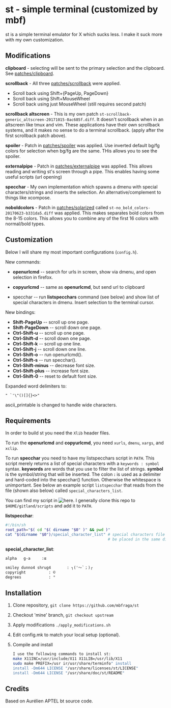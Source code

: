 # st - simple terminal (customized by mbf)
st is a simple terminal emulator for X which sucks less. I make it suck more
with my own customization.

## Modifications

**clipboard** - selecting will be sent to the primary selection and the
   clipboard. See [patches/clipboard](https://st.suckless.org/patches/clipboard/).

**scrollback** - All three [patches/scrollback](https://st.suckless.org/patches/scrollback/) were applied.

   - Scroll back using Shift+{PageUp, PageDown}
   - Scroll back using Shift+MouseWheel
   - Scroll back using just MouseWheel (still requires second patch)

**scrollback altscreen** - This is my own patch `st-scrollback-generic_altscreen-20171015-0ac685f.diff`.
      It doesn't scrollback when in an altscreen like tmux and
      vim. These applications have their own scrollback
      systems, and it makes no sense to do a terminal
      scrollback. (apply after the first scrollback patch above).

**spoiler** - Patch in
      [patches/spoiler](https://st.suckless.org/patches/spoiler/) was applied. Use
      inverted default bg/fg colors for selection when bg/fg are the same. THis
      allows you to see the spoiler.

**externalpipe** - Patch in
      [patches/externalpipe](https://st.suckless.org/patches/externalpipe/) was
      applied. This allows reading and writing st's screen through a pipe.
      This enables having some useful scripts (url opening)

**specchar** - My own implementation which spawns a dmenu with special
characters/strings and inserts the selection. An alternative/complement to
things like xcompose.

**noboldcolors** - Patch in
[patches/solarized](https://st.suckless.org/patches/solarized/) called
`st-no_bold_colors-20170623-b331da5.diff` was applied. This makes separates
bold colors from the 8-15 colors. This allows you to combine any of the first
16 colors with normal/bold types.

## Customization

Below I will share my most important configurations (`config.h`).

New commands:
   * **openurlcmd** -- search for urls in screen, show via dmenu, and open
                   selection in firefox.

   * **copyurlcmd** -- same as **openurlcmd**, but send url to clipboard

   * specchar -- run **listspecchars** command (see below) and show list of
                 special characters in dmenu. Insert selection to the terminal
                 cursor.

New bindings:
   * **Shift-PageUp**       -- scroll up one page.
   * **Shift-PageDown**     -- scroll down one page.
   * **Ctrl-Shift-u**       -- scroll up one page.
   * **Ctrl-Shift-d**       -- scroll down one page.
   * **Ctrl-Shift-k**       -- scroll up one line.
   * **Ctrl-Shift-j**       -- scroll down one line.
   * **Ctrl-Shift-o**       -- run openurlcmd().
   * **Ctrl-Shift-s**       -- run specchar().
   * **Ctrl-Shift-minus**   -- decrease font size. 
   * **Ctrl-Shift-plus**    -- increase font size.
   * **Ctrl-Shift-0**       -- reset to default font size.

Expanded word delimiters to:
```
" `'\"()[]{}<>"
```

ascii_printable is changed to handle wide characters.

## Requirements

In order to build st you need the `Xlib` header files.

To run the **openurlcmd** and **copyurlcmd**, you need `xurls`, `dmenu`, `xargs`, and `xclip`.

To run **specchar** you need to have my listspecchars script in `PATH`. This
script merely returns a list of special characters with a `keywords
: symbol` syntax. **keywords** are words that you use to filter the list of
strings. **symbol** is the symbol/string that will be inserted. The colon **:**
is used as a delimiter and hard-coded into the specchar() function. Otherwise
the whitespace is unimportant. See below an example script `listspecchar` that
reads from the file (shown also below) called `special_characters_list`.

You can find my script in ![here](https://github.com/mbfraga/scripts). I 
generally clone this repo to `$HOME/gitland/scripts` and add it to `PATH`.

**listspecchar**:
```sh
#!/bin/sh
root_path="$( cd "$( dirname "$0" )" && pwd )"
cat "$(dirname "$0")/special_character_list" # special characters file should
                                             # be placed in the same directory.
```

**special_character_list**:
```txt
alpha   g-a     :α

smiley dunno4 shrug4       : ┐('～`；)┌
copyright          : ©
degrees            : °
```



## Installation

1. Clone repository, `git clone https://github.com/mbfraga/st`

2. Checkout 'mine' branch, `git checkout upstream`

3. Apply modifications `./apply_modifications.sh`

4. Edit config.mk to match your local setup (optional).

5. Compile and install
   ```bash
   I use the following commands to install st:
   make X11INC=/usr/include/X11 X11LIB=/usr/lib/X11
   sudo make PREFIX=/usr ir/usr/share/terminfo" install
   install -Dm644 LICENSE "/usr/share/licenses/st/LICENSE"
   install -Dm644 LICENSE "/usr/share/doc/st/README"
   ```


## Credits
Based on Aurélien APTEL <aurelien dot aptel at gmail dot com> bt source code.

